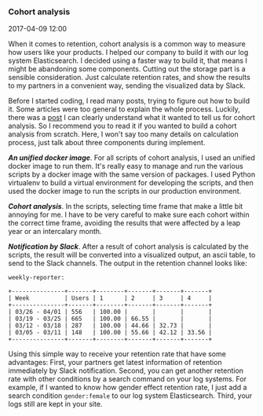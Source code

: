 ### Cohort analysis

2017-04-09 12:00

When it comes to retention, cohort analysis is a common way to measure how users like your products. I helped our company to build it with our log system Elasticsearch. I decided using a faster way to build it, that means I might be abandoning some components. Cutting out the storage part is a sensible consideration. Just calculate retention rates, and show the results to my partners in a convenient way, sending the visualized data by Slack.

Before I started coding, I read many posts, trying to figure out how to build it. Some articles were too general to explain the whole process. Luckily, there was a [post] I can clearly understand what it wanted to tell us for cohort analysis. So I recommend you to read it if you wanted to build a cohort analysis from scratch. Here, I won't say too many details on calculation process, just talk about three components during implement.

__*An unified docker image*__. For all scripts of cohort analysis, I used an unified docker image to run them. It's really easy to manage and run the various scripts by a docker image with the same version of packages. I used Python virtualenv to build a virtual environment for developing the scripts, and then used the docker image to run the scripts in our production environment.

__*Cohort analysis*__. In the scripts, selecting time frame that make a little bit annoying for me. I have to be very careful to make sure each cohort within the correct time frame, avoiding the results that were affected by a leap year or an intercalary month.

__*Notification by Slack*__. After a result of cohort analysis is calculated by the scripts, the result will be converted into a visualized output, an ascii table, to send to the Slack channels. The output in the retention channel looks like:

```commandline
weekly-reporter:

+---------------+-------+--------+-------+-------+-------+
| Week          | Users | 1      | 2     | 3     | 4     |
+---------------+-------+--------+-------+-------+-------+
| 03/26 - 04/01 | 556   | 100.00 |       |       |       |
| 03/19 - 03/25 | 665   | 100.00 | 66.55 |       |       |
| 03/12 - 03/18 | 287   | 100.00 | 44.66 | 32.73 |       |
| 03/05 - 03/11 | 148   | 100.00 | 55.66 | 42.12 | 33.56 |
+---------------+-------+--------+-------+-------+-------+
```

Using this simple way to receive your retention rate that have some advantages: First, your partners get latest information of retention immediately by Slack notification. Second, you can get another retention rate with other conditions by a search command on your log systems. For example, if I wanted to know how gender effect retention rate, I just add a search condition `gender:female` to our log system Elasticsearch. Third, your logs still are kept in your site.

[post]:https://www.appboy.com/blog/calculate-retention-rate/
